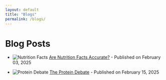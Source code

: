```yaml
---
layout: default
title: "Blogs"
permalink: /blogs/
---
```


# Blog Posts

- ![Nutrition Facts](/path/to/image-nutrition.jpg)
  [Are Nutrition Facts Accurate?](/_posts/2025-02-03-are-nutrition-facts-accurate.md/) - Published on February 03, 2025
  
- ![Protein Debate](/path/to/image-protein.jpg)
  [The Protein Debate](/_posts/2025-02-15-the-protein-debate.md/) - Published on February 15, 2025


